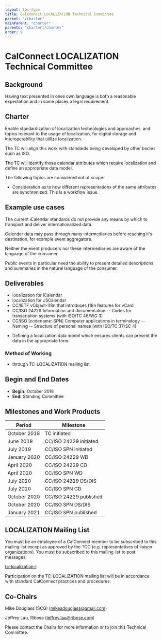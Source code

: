 ```yaml
---
layout: toc-type
title: CalConnect LOCALIZATION Technical Committee
parent: "/charter"
mainParent: "charter"
parents: "charter:/charter"
order: 9
---
```


# CalConnect LOCALIZATION Technical Committee

## Background

Having text presented in ones own language is both a reasonable expectation and
in some places a legal requirement.

## Charter

Enable standardization of localization technologies and approaches, and topics
relevant to the usage of localization, for digital storage and interoperability
that utilize localization.

The TC will align this work with standards being developed by other bodies such
as ISO.

The TC will identify those calendar attributes which require localization and
define an appropriate data model.

The following topics are considered out of scope:

- Consideration as to how different representations of the same attributes are
  synchronized. This is a workflow issue.

## Example use cases

The current iCalendar standards do not provide any means by which to transport
and deliver internationalized data.

Calendar data may pass through many intermediaries before reaching it's
destination, for example event aggregators.

Neither the event producers nor these intermediaries are aware of the language
of the consumer.

Public events in particular need the ability to present detailed descriptions
and summaries in the natural language of the consumer.

## Deliverables

- localization for iCalendar
- localization for JSCalendar
- CC/IETF vObject-i18n that introduces I18n features for vCard
- CC/ISO 24229 Information and documentation -- Codes for transcription systems (with ISO/TC 46/WG 3)
- CC/ISO [codename: SPN] Computer applications in terminology -- Naming --
  Structure of personal names (with ISO/TC 37/SC 4)
<!-- - Representation of localized objects and text with ISO/TC 37/SC 5 -->
- Defining a localization data model which ensures clients can present the data
  in the appropriate form.


### Method of Working

- through TC-LOCALIZATION mailing list

## Begin and End Dates

* **Begin:** October 2018
* **End:** Standing Committee

## Milestones and Work Products

| Period       | Milestone    |
| ---          | ---          |
| October 2018 | TC initiated |
| June 2019 | CC/ISO 24229 initiated |
| July 2019 | CC/ISO SPN initiated |
| January 2020 | CC/ISO 24229 WD |
| April 2020 | CC/ISO 24229 CD |
| April 2020 | CC/ISO SPN WD |
| July 2020 | CC/ISO 24229 DS/DIS |
| July 2020 | CC/ISO SPN CD |
| October 2020 | CC/ISO 24229 published |
| October 2020 | CC/ISO SPN DS/DIS |
| January 2021 | CC/ISO SPN published |

## LOCALIZATION Mailing List

You must be an employee of a CalConnect member to be subscribed to this mailing
list except as approved by the TCC (e.g. representatives of liaison
organizations).  You must be subscribed to this mailing list to post messages.

[tc-localization-l](mailto:tc-localization-l@lists.calconnect.org)

Participation on the TC-LOCALIZATION mailing list will be in accordance with
standard CalConnect practices and procedures.

## Co-Chairs

Mike Douglass (SCG) ([mikeadouglass@gmail.com](mailto:mikeadouglass@gmail.com))

Jeffrey Lau, Ribose ([jeffrey.lau@ribose.com](mailto:jeffrey.lau@ribose.com))

Please contact the Chairs for more information or to join this Technical
Committee.
